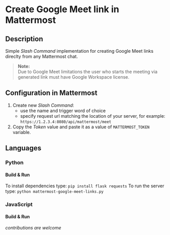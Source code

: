 # Create Google Meet link in Mattermost
## Description
Simple _Slash Command_ implementation for creating Google Meet links direclty from any Mattermost chat.

> **Note:** \
> Due to Google Meet limitations the user who starts the meeting via generated link must have Google Workspace license.

## Configuration in Mattermost
1. Create new _Slash Command_:
    - use the name and trigger word of choice
    - specify request url matching the location of your server, for example: `https://1.2.3.4:8080/api/mattermost/meet`
2. Copy the _Token_ value and paste it as a value of `MATTERMOST_TOKEN` variable.

## Languages
### Python
#### Build & Run
To install dependencies type: `pip install flask requests`
To run the server type: `python mattermost-google-meet-links.py` 


### JavaScript
#### Build & Run
_contributions are welcome_
